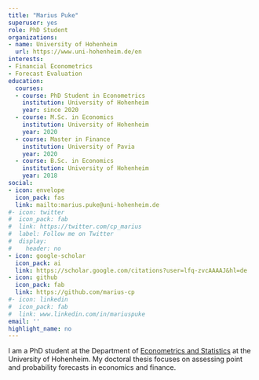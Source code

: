 ```yaml
---
title: "Marius Puke"
superuser: yes
role: PhD Student
organizations:
- name: University of Hohenheim
  url: https://www.uni-hohenheim.de/en
interests:
- Financial Econometrics
- Forecast Evaluation
education:
  courses:
  - course: PhD Student in Econometrics
    institution: University of Hohenheim
    year: since 2020
  - course: M.Sc. in Economics
    institution: University of Hohenheim
    year: 2020
  - course: Master in Finance
    institution: University of Pavia
    year: 2020
  - course: B.Sc. in Economics
    institution: University of Hohenheim
    year: 2018
social:
- icon: envelope
  icon_pack: fas
  link: mailto:marius.puke@uni-hohenheim.de
#- icon: twitter
#  icon_pack: fab
#  link: https://twitter.com/cp_marius
#  label: Follow me on Twitter
#  display:
#    header: no
- icon: google-scholar
  icon_pack: ai
  link: https://scholar.google.com/citations?user=lfq-zvcAAAAJ&hl=de
- icon: github
  icon_pack: fab
  link: https://github.com/marius-cp
#- icon: linkedin
#  icon_pack: fab
#  link: www.linkedin.com/in/mariuspuke
email: ''
highlight_name: no
---
```


I am a PhD student at the Department of [Econometrics and Statistics](https://econometrics.uni-hohenheim.de/en) at the University of Hohenheim. 
My doctoral thesis focuses on assessing point and probability forecasts in economics and finance.